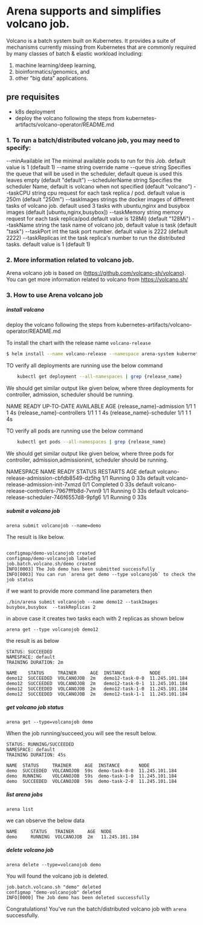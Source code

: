 
# Arena supports and simplifies volcano job.

Volcano is a batch system built on Kubernetes. It provides a suite of mechanisms currently missing from
Kubernetes that are commonly required by many classes of batch & elastic workload including:

1. machine learning/deep learning,
2. bioinformatics/genomics, and
3. other "big data" applications.

## pre requisites

- k8s deployment
- deploy the volcano following the steps from kubernetes-artifacts/volcano-operator/README.md

### 1. To run a batch/distributed volcano job, you may need to specify:
--minAvailable int       The minimal available pods to run for this Job. default value is 1 (default 1)
--name string            override name
--queue string           Specifies the queue that will be used in the scheduler, default queue is used this leaves empty (default "default")
--schedulerName string   Specifies the scheduler Name, default is volcano when not specified (default "volcano")
--taskCPU string         cpu request for each task replica / pod. default value is 250m (default "250m")
--taskImages strings     the docker images of different tasks of volcano job. default used 3 tasks with ubuntu,nginx and busybox images (default [ubuntu,nginx,busybox])
--taskMemory string      memory request for each task replica/pod.default value is 128Mi) (default "128Mi")
--taskName string        the task name of volcano job, default value is task (default "task")
--taskPort int           the task port number. default value is 2222 (default 2222)
--taskReplicas int       the task replica's number to run the distributed tasks. default value is 1 (default 1)

### 2. More information related to volcano job.

Arena volcano job is based on (https://github.com/volcano-sh/volcano).
You can get more information related to volcano from https://volcano.sh/

### 3. How to use Arena volcano job

##### install volcano
 
deploy the volcano following the steps from kubernetes-artifacts/volcano-operator/README.md 

To install the chart with the release name `volcano-release`

```bash
$ helm install --name volcano-release --namespace arena-system kubernetes-artifacts/volcano-operator
```

TO verify all deployments are running use the below command

```bash
    kubectl get deployment --all-namespaces | grep {release_name}
```
We should get similar output like given below, where three deployments for controller, admission, scheduler should be running.


NAME                       READY  UP-TO-DATE  AVAILABLE  AGE
{release_name}-admission    1/1    1           1          4s
{release_name}-controllers  1/1    1           1          4s
{release_name}-scheduler    1/1    1           1          4s

TO verify all pods are running use the below command

```bash
    kubectl get pods --all-namespaces | grep {release_name}
```

We should get similar output like given below, where three pods for controller, admission,admissioninit, scheduler should be running.

NAMESPACE     NAME                                          READY    STATUS             RESTARTS   AGE
default       volcano-release-admission-cbfdb8549-dz5hg      1/1     Running            0          33s
default       volcano-release-admission-init-7xmzd           0/1     Completed          0          33s
default       volcano-release-controllers-7967fffb8d-7vnn9   1/1     Running            0          33s
default       volcano-release-scheduler-746f6557d8-9pfg6     1/1     Running            0          33s


##### submit a volcano job

```$xslt
arena submit volcanojob --name=demo
```

The result is like below.
```$xslt

configmap/demo-volcanojob created
configmap/demo-volcanojob labeled
job.batch.volcano.sh/demo created
INFO[0003] The Job demo has been submitted successfully
INFO[0003] You can run `arena get demo --type volcanojob` to check the job status

```

if we want to provide more command line parameters then
```$xslt
./bin/arena submit volcanojob --name demo12 --taskImages busybox,busybox  --taskReplicas 2
```

in above case it creates two tasks each with 2 replicas  as shown below
```$xslt
arena get --type volcanojob demo12
```
the result is as below
```$xslt
STATUS: SUCCEEDED
NAMESPACE: default
TRAINING DURATION: 2m

NAME    STATUS     TRAINER     AGE  INSTANCE         NODE
demo12  SUCCEEDED  VOLCANOJOB  2m   demo12-task-0-0  11.245.101.184
demo12  SUCCEEDED  VOLCANOJOB  2m   demo12-task-0-1  11.245.101.184
demo12  SUCCEEDED  VOLCANOJOB  2m   demo12-task-1-0  11.245.101.184
demo12  SUCCEEDED  VOLCANOJOB  2m   demo12-task-1-1  11.245.101.184
```
##### get volcano job status

```$xslt
arena get --type=volcanojob demo
```
When the job running/succeed,you will see the result below.
```$xslt
STATUS: RUNNING/SUCCEEDED
NAMESPACE: default
TRAINING DURATION: 45s

NAME  STATUS     TRAINER     AGE  INSTANCE       NODE
demo  SUCCEEDED  VOLCANOJOB  59s  demo-task-0-0  11.245.101.184
demo  RUNNING    VOLCANOJOB  59s  demo-task-1-0  11.245.101.184
demo  SUCCEEDED  VOLCANOJOB  59s  demo-task-2-0  11.245.101.184

```
##### list arena jobs

```$xslt
arena list
```
we can observe the below data
```$xslt
NAME     STATUS   TRAINER     AGE  NODE
demo     RUNNING  VOLCANOJOB  2m   11.245.101.184
```

##### delete volcano job

```$xslt
arena delete --type=volcanojob demo
```
You will found the volcano job is deleted.
```$xslt
job.batch.volcano.sh "demo" deleted
configmap "demo-volcanojob" deleted
INFO[0000] The Job demo has been deleted successfully
```

Congratulations! You've run the batch/distributed volcano job with `arena` successfully.